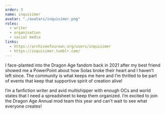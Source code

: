 ```yaml
---
order: 3
name: inquisimer
avatar: "./avatars/inquisimer.png"
roles:
  - writer
  - organisation
  - social media
links:
  - https://archiveofourown.org/users/inquisimer
  - https://inquisimer.tumblr.com/
---
```


I face-planted into the Dragon Age fandom back in 2021 after my best friend
showed me a PowerPoint about how Solas broke their heart and I haven’t left
since. The community is what keeps me here and I’m thrilled to be part of events
that keep that supportive spirit of creation alive!

I’m a fanfiction writer and avid multishipper with enough OCs and world states
that I need a spreadsheet to keep them organized. I’m excited to join the Dragon
Age Annual mod team this year and can’t wait to see what everyone creates!
